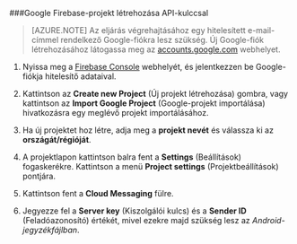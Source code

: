 
###<a name="create-a-google-firebase-project-with-api-key"></a>Google Firebase-projekt létrehozása API-kulccsal

>[AZURE.NOTE] Az eljárás végrehajtásához egy hitelesített e-mail-címmel rendelkező Google-fiókra lesz szükség. Új Google-fiók létrehozásához látogassa meg az <a href="http://go.microsoft.com/fwlink/p/?LinkId=268302" target="_blank">accounts.google.com</a> webhelyet.

1. Nyissa meg a [Firebase Console](https://console.firebase.google.com/) webhelyét, és jelentkezzen be Google-fiókja hitelesítő adataival.

2. Kattintson az **Create new Project** (Új projekt létrehozása) gombra,  vagy kattintson az **Import Google Project** (Google-projekt importálása) hivatkozásra egy meglévő projekt importálásához. 

3. Ha új projektet hoz létre, adja meg a **projekt nevét** és válassza ki az **országát/régióját**.

4. A projektlapon kattintson balra fent a **Settings** (Beállítások) fogaskerékre. Kattintson a menü **Project settings** (Projektbeállítások) pontjára.  
 
5. Kattintson fent a **Cloud Messaging** fülre. 

6. Jegyezze fel a **Server key** (Kiszolgálói kulcs) és a **Sender ID** (Feladóazonosító) értékét, mivel ezekre majd szükség lesz az *Android-jegyzékfájlban*.  


<!--HONumber=Oct16_HO3-->


